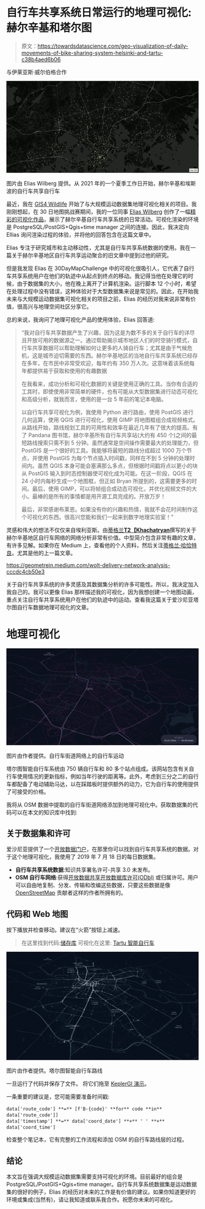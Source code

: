 # 自行车共享系统日常运行的地理可视化:赫尔辛基和塔尔图

> 原文：<https://towardsdatascience.com/geo-visualization-of-daily-movements-of-bike-sharing-system-helsinki-and-tartu-c38b4aed6b06>

与伊莱亚斯·威尔伯格合作

![](img/dc64f4caef8a9913a472d5f9e69b5238.png)

图片由 Elias Wilberg 提供。从 2021 年的一个夏季工作日开始，赫尔辛基和埃斯波的自行车共享自行车

最近，我在 [GIS4 Wildlife](https://www.gis4-wildlife.com/) 开始了与大规模运动数据集地理可视化相关的项目。我刚刚想起，在 30 日地图挑战赛期间，我的一位同事 [Elias Wilberg](https://www.researchgate.net/profile/Elias-Willberg) 创作了一幅[精彩的可视化作品](https://twitter.com/EliasW_/status/1461994337756233730)，展示了赫尔辛基自行车共享系统的日常活动。可视化渲染的环境是 PostgreSQL/PostGIS+Qgis+time manager 之间的连接。因此，我决定向 Ellias 询问渲染过程的体验，并将他的回答包含在这篇文章中。

Elias 专注于研究城市和主动移动性，尤其是自行车共享系统数据的使用。我在一篇关于赫尔辛基地区自行车共享运动聚合的旧文章中提到过他的研究。

</visualization-of-bike-sharing-system-movements-in-helsinki-with-an-interactive-flow-map-451d897104fe>  

但是我发现 Elias 在 30DayMapChallenge 中的可视化很吸引人，它代表了自行车共享系统用户在他们的轨迹中从起点到终点的移动。我记得当他在处理它的时候，由于数据集的大小，他在晚上离开了计算机渲染。运行脚本 12 个小时，希望在处理过程中没有错误，这种体验对于大型数据集来说是常见的。因此，在开始我未来与大规模运动数据集可视化相关的项目之前，Elias 的经历对我来说非常有价值，很高兴与地理空间社区分享它。

总的来说，我询问了地理可视化产品的使用体验，Elias 回答道:

> “我对自行车共享数据产生了兴趣，因为这是为数不多的关于自行车的详尽且开放可用的数据源之一。通过帮助揭示城市地区人们的时空骑行模式，自行车共享数据可以帮助理解如何让更多的人骑自行车；尤其是由于气候危机，这是城市迫切需要的东西。赫尔辛基地区的当地自行车共享系统已经存在多年，在市民中非常受欢迎，每年约有 350 万人次。这意味着该系统每年都提供易于获取和使用的有趣数据
> 
> 在我看来，成功分析和可视化数据的关键是使用正确的工具。当你有合适的工具时，即使使用非常简单的硬件，也有可能从大型数据集进行动态可视化和高级分析，就我而言，使用的是一台 5 年前的笔记本电脑。
> 
> 以自行车共享可视化为例，我使用 Python 进行路由，使用 PostGIS 进行几何运算，使用 QGIS 进行可视化，使用 GIMP 将地图框组合成视频格式。从路线开始，路线规划工具的可用性和效率在最近几年有了很大的提高。有了 Pandana 图书馆，赫尔辛基所有自行车共享站(大约有 450 个)之间的最短路线搜索只需不到 5 分钟。虽然通常是空间操作需要最大的处理能力，但 PostGIS 是一个很好的工具。我能够将最短的路线分成超过 1000 万个节点，并使用 PostGIS 为每个节点插入时间戳，同样在不到 5 分钟的处理时间内。虽然 QGIS 本身可能会塞满那么多点，但根据时间戳将点以更小的块从 PostGIS 输入到时态控制器使可视化成为可能。在这一阶段，QGIS 在 24 小时内每秒生成一个地图框，但正如 Bryan 所提到的，这需要更多的时间。最后，使用 GIMP，可以将帧组合成动态可视化，并优化视频文件的大小。最棒的是所有的事情都是用开源工具完成的。开放万岁！
> 
> 最后，非常感谢布莱恩。如果没有你的兴趣和热情，我就不会花时间制作这个可视化的东西。很高兴您能和我们一起来到数字地理实验室！"

灵感和伟大的想法不仅仅来自埃利亚斯。由[蒂格兰**T2【Khachatryan**](https://www.linkedin.com/in/geometrein/?originalSubdomain=fi)撰写的关于赫尔辛基地区自行车网络的网络分析非常有价值。中型简介包含非常有趣的文章，有许多见解。如果你在 Medium 上，查看他的个人资料，然后关注[蒂格兰·哈恰特良](https://medium.com/u/782bd18bc46d?source=post_page-----c38b4aed6b06--------------------------------)。尤其是他的上一篇文章。

<https://geometrein.medium.com/wolt-delivery-network-analysis-cccdc4cb50e3>  

关于自行车共享系统的许多灵感及其数据集分析的许多可能性。所以，我决定加入我自己的。我可以更像 Elias 那样描述我的可视化，因为我想创建一个地图动画，重点关注自行车共享系统用户在他们的轨迹中的运动。查看我这篇关于爱沙尼亚塔尔图自行车数据地理可视化的文章。

# 地理可视化

![](img/c40c9e42e00fcaf5831229a770d4ebb7.png)

图片由作者提供。自行车街道网络上的自行车运动

塔尔图智能自行车系统由 750 辆自行车和 80 多个站点组成。该网站包含有关自行车使用情况的更新指标，例如当年行驶的距离等。此外，考虑到三分之二的自行车都配备了电动辅助马达，以在踩踏板时提供额外的动力，它为自行车的使用提供了可接受的价格。

我将从 OSM 数据中提取的自行车街道网络添加到地理可视化中。获取数据集的代码可以在本文的知识库中找到:

</shortest-path-algorithm-used-in-osm-street-network-33e0f864f34b>  

## 关于数据集和许可

爱沙尼亚提供了一个[开放数据门户](https://avaandmed.eesti.ee/datasets)，在那里你可以找到自行车共享系统的数据。对于这个地理可视化，我使用了 2019 年 7 月 18 日的每日数据集。

*   **自行车共享系统数据**:知识共享署名许可-共享 3.0 未发布。
*   **OSM 自行车网络**:获得[开放数据共享开放数据库许可(ODbl)](https://opendatacommons.org/licenses/odbl/) 或归属许可。用户可以自由地复制、分发、传输和改编这些数据，只要这些数据是像 [OpenStreetMap](https://www.openstreetmap.org/copyright) 贡献者这样的作者所拥有的。

## 代码和 Web 地图

按下播放并检查移动。建议在“火箭”按钮上减速。

> 在这里找到代码:[储存库](https://github.com/bryanvallejo16/tartu-smart-bikes-geo)
> 可视化在这里: [Tartu 智能自行车](https://bryanvallejo16.github.io/tartu-smart-bikes-geo/root/Tartu_smart_bike.html)

![](img/d3d092c3145485fe47b198345d0d7baa.png)

图片由作者提供。塔尔图智能自行车路线

一旦运行了代码并保存了文件。
将它们拖至 [KeplerGl 演示](https://kepler.gl/demo)。

一条重要的建议是，您可能需要准备时间戳:

```
data['route_code'] **=** [f'B-{code}' **for** code **in** data['route_code']]
data['timestamp'] **=** data['coord_date'] **+** ' ' **+** data['coord_time']
```

检查整个笔记本，它有完整的工作流程和添加 OSM 的自行车路线层的过程。

## 结论

本文旨在强调大规模运动数据集需要支持可视化的环境。目前最好的组合是 PostgreSQL/PostGIS+Qgis+time manager。自行车共享系统数据集是运动数据集的很好的例子，Elias 的经历对未来的工作是有价值的建议。如果你知道更好的环境或集成(当然有)，请让我知道或联系我合作。祝愿你未来的可视化。